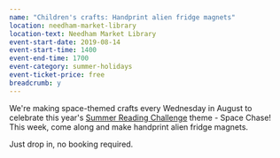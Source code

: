 ```yaml
---
name: "Children's crafts: Handprint alien fridge magnets"
location: needham-market-library
location-text: Needham Market Library
event-start-date: 2019-08-14
event-start-time: 1400
event-end-time: 1700
event-category: summer-holidays
event-ticket-price: free
breadcrumb: y
---
```


We're making space-themed crafts every Wednesday in August to celebrate this year's [Summer Reading Challenge](/src/) theme - Space Chase! This week, come along and make handprint alien fridge magnets.

Just drop in, no booking required.
